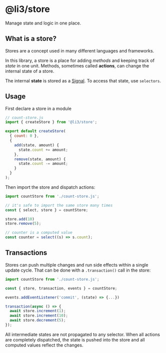# @li3/store

Manage state and logic in one place.

## What is a store?

Stores are a concept used in many different languages and frameworks.

In this library, a store is a place for adding _methods_ and keeping track of _state_ in one unit.
Methods, sometimes called **actions**, can change the internal state of a store.

The internal **state** is stored as a [Signal](/lib/reactive). To access that state, use `selectors`.

## Usage

First declare a store in a module

```js
// count-store.js
import { createStore } from '@li3/store';

export default createStore(
  { count: 0 },
  {
    add(state, amount) {
      state.count += amount;
    },
    remove(state, amount) {
      state.count -= amount;
    }
  }
);
```

Then import the store and dispatch actions:

```js
import countStore from './count-store.js';

// it's safe to import the same store many times
const { select, store } = countStore;

store.add(10)
store.remove(5);

// counter is a computed value
const counter = select((s) => s.count);
```

## Transactions

Stores can push multiple changes and run side effects within a single update cycle.
That can be done with a `.transaction()` call in the store:

```js
import countStore from './count-store.js';

const { store, transaction, events } = countStore;

events.addEventListener('commit', (state) => {...})

transaction(async () => {
  await store.increment(1);
  await store.increment(10);
  await store.decrement(5);
});
```

All intermediate states are not propagated to any selector.
When all actions are completely dispatched, the state is pushed into the store and all computed values reflect the changes.
